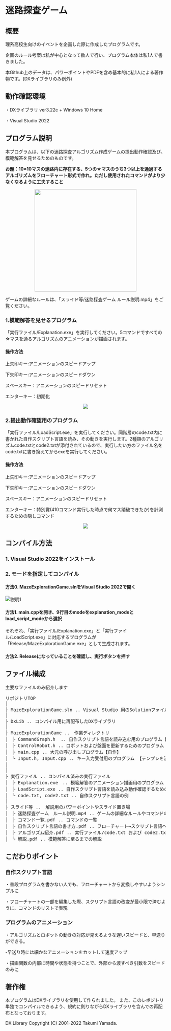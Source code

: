 # 迷路探査ゲーム


## 概要
理系高校生向けのイベントを企画した際に作成したプログラムです。

企画のルール考案は私が中心となって数人で行い、プログラム本体は私1人で書きました。

本Github上のデータは、パワーポイントやPDFを含め基本的に私1人による著作物です。(DXライブラリのみ例外)

## 動作確認環境
・DXライブラリ ver3.22c + Windows 10 Home

・Visual Studio 2022

## プログラム説明
本プログラムは、以下の迷路探査アルゴリズム作成ゲームの提出動作確認及び、模範解答を見せるためのものです。

__お題：10×10マスの迷路内に存在する、5つの☆マスのうち3つ以上を通過するアルゴリズムをフローチャート形式で作れ。ただし使用されたコマンドがより少なくなるように工夫すること__

<p align="center">
 <img src="https://user-images.githubusercontent.com/18481351/206546977-d9fbcb81-4830-48b4-a492-06c6815a2bc8.png" width=320px>
</p>
ゲームの詳細なルールは、「スライド等/迷路探査ゲーム ルール説明.mp4」をご覧ください。

### 1.模範解答を見せるプログラム
「実行ファイル/Explanation.exe」を実行してください。5コマンドですべての☆マスを通るアルゴリズムのアニメーションが描画されます。
#### 操作方法
上矢印キー:アニメーションのスピードアップ

下矢印キー:アニメーションのスピードダウン

スペースキー：アニメーションのスピードリセット

エンターキー：初期化

<p align="center">
 <img src="https://user-images.githubusercontent.com/18481351/206564607-a9c7d6cf-4170-419b-8f07-5429dc72a004.png">
</p>

### 2.提出動作確認用のプログラム
「実行ファイル/LoadScript.exe」を実行してください。同階層のcode.txt内に書かれた自作スクリプト言語を読み、その動きを実行します。2種類のアルゴリズムcode.txtとcode2.txtが添付されているので、実行したい方のファイル名をcode.txtに書き換えてからexeを実行してください。
#### 操作方法
上矢印キー:アニメーションのスピードアップ

下矢印キー:アニメーションのスピードダウン

スペースキー：アニメーションのスピードリセット

エンターキー：特別賞(410コマンド実行した時点で何マス踏破できたか)を計測するための隠しコマンド
<p align="center">
 <img src="https://user-images.githubusercontent.com/18481351/206565176-c11bb29b-65c5-48b8-90e3-152ca709c03c.png">
</p>


## コンパイル方法
### 1. Visual Studio 2022をインストール
### 2. モードを指定してコンパイル

#### 方法0. MazeExplorationGame.slnをVisual Studio 2022で開く
![説明1](https://user-images.githubusercontent.com/18481351/206540092-7dbd6595-e1dc-4c4e-9164-5b0fc016c31e.png)

#### 方法1. main.cppを開き、9行目のmodeをexplanation_modeとload_script_modeから選択
それぞれ、「実行ファイル/Explanation.exe」と「実行ファイル/LoadScript.exe」に対応するプログラムが「Release/MazeExplorationGame.exe」として生成されます。
#### 方法2. Releaseになっていることを確認し、実行ボタンを押す


## ファイル構成
主要なファイルのみ紹介します
<pre>
リポジトリTOP
│
├ MazeExplorationGame.sln .. Visual Studio 用のSolutionファイル
│
├ DxLib .. コンパイル用に再配布したDXライブラリ
│
├ MazeExplorationGame ..　作業ディレクトリ
│　├ CommandGraph.h  .. 自作スクリプト言語を読み込む用のプログラム【自作】
│　├ ControlRobot.h .. ロボットおよび盤面を更新するためのプログラム【自作】
│　├ main.cpp .. 大元の呼び出しプログラム【自作】
│　└ Input.h, Input.cpp .. キー入力受付用のプログラム 【テンプレを流用】
│　 
│
├ 実行ファイル .. コンパイル済みの実行ファイル
│　├ Explanation.exe　.. 模範解答のアニメーション描画用のプログラム
│　├ LoadScript.exe .. 自作スクリプト言語を読み込み動作確認するためのプログラム
│　└ code.txt, code2.txt .. 自作スクリプト言語の例
│
├ スライド等 ..　解説用のパワーポイントやスライド置き場
│　├ 迷路探査ゲーム　ルール説明.mp4 .. ゲームの詳細なルールやコマンドの説明
│　├ コマンド一覧.pdf .. コマンドの一覧
│　├ 自作スクリプト言語の書き方.pdf .. フローチャート→スクリプト言語への変換方法
│　├ アルゴリズム紹介.pdf .. 実行ファイル/code.txt および code2.txtのアルゴリズムの紹介
│　└ 解説.pdf .. 模範解答に至るまでの解説
</pre>

## こだわりポイント
### 自作スクリプト言語
・普段プログラムを書かない人でも、フローチャートから変換しやすいようシンプルに

・フローチャートの一部を編集した際、スクリプト言語の改変が最小限で済むように、コマンドのリストで表現

### プログラムのアニメーション
・アルゴリズムとロボットの動きの対応が見えるような遅いスピードと、早送りができる。

   -早送り時には細かなアニメーションをカットして速度アップ
   
・描画関数の内部に時間や状態を持つことで、外部から渡すべき引数をスピードのみに


## 著作権
本プログラムはDXライブラリを使用して作られました。
また、このレポジトリ単独でコンパイルできるよう、規約に則りながらDXライブラリを含んでの再配布となっております。

DX Library Copyright (C) 2001-2022 Takumi Yamada.
